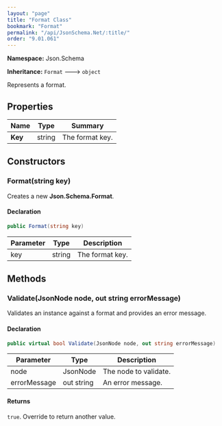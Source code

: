 ```yaml
---
layout: "page"
title: "Format Class"
bookmark: "Format"
permalink: "/api/JsonSchema.Net/:title/"
order: "9.01.061"
---
```

**Namespace:** Json.Schema

**Inheritance:**
`Format`
 🡒 
`object`

Represents a format.

## Properties

| Name | Type | Summary |
|---|---|---|
| **Key** | string | The format key. |

## Constructors

### Format(string key)

Creates a new **Json.Schema.Format**.

#### Declaration

```c#
public Format(string key)
```

| Parameter | Type | Description |
|---|---|---|
| key | string | The format key. |


## Methods

### Validate(JsonNode node, out string errorMessage)

Validates an instance against a format and provides an error message.

#### Declaration

```c#
public virtual bool Validate(JsonNode node, out string errorMessage)
```

| Parameter | Type | Description |
|---|---|---|
| node | JsonNode | The node to validate. |
| errorMessage | out string | An error message. |


#### Returns

`true`.  Override to return another value.

